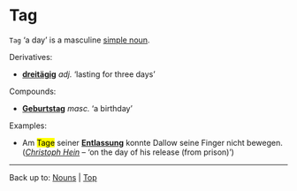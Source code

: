 # Tag

`Tag` ‘a day’ is a masculine [simple noun](../../simpleNouns.md).

Derivatives:
- **[dreitägig](../../../adjectives/d/dr/dreitaegig.md)** *adj.* ‘lasting for three days’

Compounds:
- **[Geburtstag](../../g/ge/Geburtstag.md)** *masc.* ‘a birthday’

Examples:
- Am <mark>Tage</mark> seiner **[Entlassung](../../e/en/Entlassung.md)** konnte Dallow seine Finger nicht bewegen. (*[Christoph Hein](../../../texts/ChristophHein/DerTangoSpieler.md)* – ‘on the day of his release (from prison)’)

----

Back up to: [Nouns](../../index.md) | [Top](../../../index.md)
